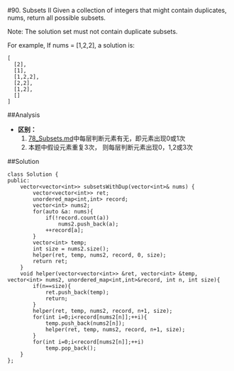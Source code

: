 #90. Subsets II
Given a collection of integers that might contain duplicates, nums, return all possible subsets.

Note: The solution set must not contain duplicate subsets.

For example,
If nums = [1,2,2], a solution is:
```
[
  [2],
  [1],
  [1,2,2],
  [2,2],
  [1,2],
  []
]
```

##Analysis
* **区别：**
	1. [78_Subsets.md](78_Subsets.md)中每层判断元素有无，即元素出现0或1次
	2. 本题中假设元素重复3次， 则每层判断元素出现0，1,2或3次

##Solution
```
class Solution {
public:
    vector<vector<int>> subsetsWithDup(vector<int>& nums) {
        vector<vector<int>> ret;
        unordered_map<int,int> record;
        vector<int> nums2;
        for(auto &a: nums){
            if(!record.count(a))
                nums2.push_back(a);
            ++record[a];
        }
        vector<int> temp;
        int size = nums2.size();
        helper(ret, temp, nums2, record, 0, size);
        return ret;
    }
    void helper(vector<vector<int>> &ret, vector<int> &temp, vector<int> nums2, unordered_map<int,int>&record, int n, int size){
        if(n==size){
            ret.push_back(temp);
            return;
        }
        helper(ret, temp, nums2, record, n+1, size);
        for(int i=0;i<record[nums2[n]];++i){
            temp.push_back(nums2[n]);
            helper(ret, temp, nums2, record, n+1, size);
        }
        for(int i=0;i<record[nums2[n]];++i)
            temp.pop_back();
    }
};
```